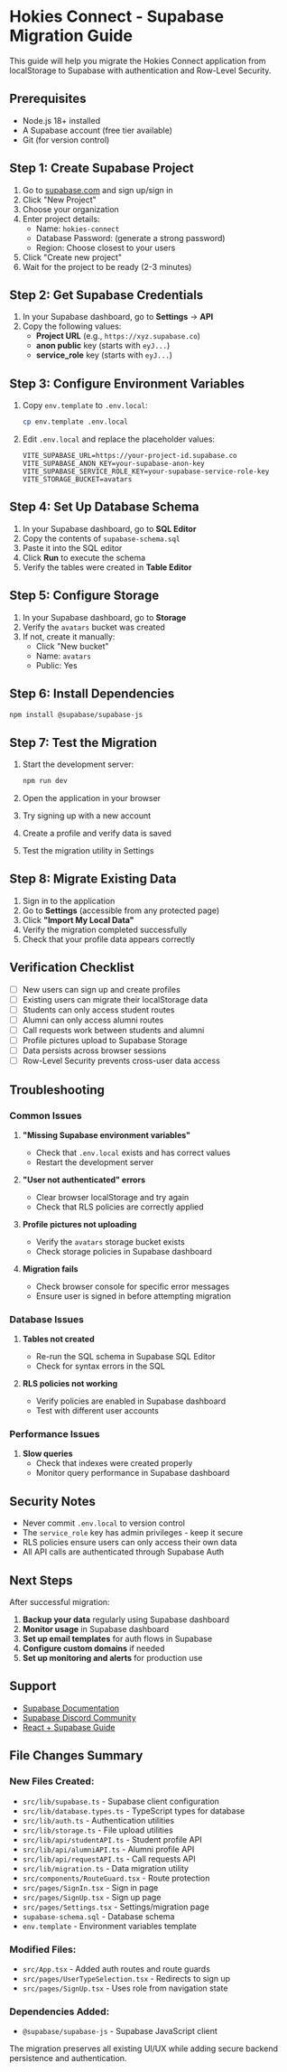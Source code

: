 # Hokies Connect - Supabase Migration Guide

This guide will help you migrate the Hokies Connect application from localStorage to Supabase with authentication and Row-Level Security.

## Prerequisites

- Node.js 18+ installed
- A Supabase account (free tier available)
- Git (for version control)

## Step 1: Create Supabase Project

1. Go to [supabase.com](https://supabase.com) and sign up/sign in
2. Click "New Project"
3. Choose your organization
4. Enter project details:
   - Name: `hokies-connect`
   - Database Password: (generate a strong password)
   - Region: Choose closest to your users
5. Click "Create new project"
6. Wait for the project to be ready (2-3 minutes)

## Step 2: Get Supabase Credentials

1. In your Supabase dashboard, go to **Settings** → **API**
2. Copy the following values:
   - **Project URL** (e.g., `https://xyz.supabase.co`)
   - **anon public** key (starts with `eyJ...`)
   - **service_role** key (starts with `eyJ...`)

## Step 3: Configure Environment Variables

1. Copy `env.template` to `.env.local`:
   ```bash
   cp env.template .env.local
   ```

2. Edit `.env.local` and replace the placeholder values:
   ```env
   VITE_SUPABASE_URL=https://your-project-id.supabase.co
   VITE_SUPABASE_ANON_KEY=your-supabase-anon-key
   VITE_SUPABASE_SERVICE_ROLE_KEY=your-supabase-service-role-key
   VITE_STORAGE_BUCKET=avatars
   ```

## Step 4: Set Up Database Schema

1. In your Supabase dashboard, go to **SQL Editor**
2. Copy the contents of `supabase-schema.sql`
3. Paste it into the SQL editor
4. Click **Run** to execute the schema
5. Verify the tables were created in **Table Editor**

## Step 5: Configure Storage

1. In your Supabase dashboard, go to **Storage**
2. Verify the `avatars` bucket was created
3. If not, create it manually:
   - Click "New bucket"
   - Name: `avatars`
   - Public: Yes

## Step 6: Install Dependencies

```bash
npm install @supabase/supabase-js
```

## Step 7: Test the Migration

1. Start the development server:
   ```bash
   npm run dev
   ```

2. Open the application in your browser
3. Try signing up with a new account
4. Create a profile and verify data is saved
5. Test the migration utility in Settings

## Step 8: Migrate Existing Data

1. Sign in to the application
2. Go to **Settings** (accessible from any protected page)
3. Click **"Import My Local Data"**
4. Verify the migration completed successfully
5. Check that your profile data appears correctly

## Verification Checklist

- [ ] New users can sign up and create profiles
- [ ] Existing users can migrate their localStorage data
- [ ] Students can only access student routes
- [ ] Alumni can only access alumni routes
- [ ] Call requests work between students and alumni
- [ ] Profile pictures upload to Supabase Storage
- [ ] Data persists across browser sessions
- [ ] Row-Level Security prevents cross-user data access

## Troubleshooting

### Common Issues

1. **"Missing Supabase environment variables"**
   - Check that `.env.local` exists and has correct values
   - Restart the development server

2. **"User not authenticated" errors**
   - Clear browser localStorage and try again
   - Check that RLS policies are correctly applied

3. **Profile pictures not uploading**
   - Verify the `avatars` storage bucket exists
   - Check storage policies in Supabase dashboard

4. **Migration fails**
   - Check browser console for specific error messages
   - Ensure user is signed in before attempting migration

### Database Issues

1. **Tables not created**
   - Re-run the SQL schema in Supabase SQL Editor
   - Check for syntax errors in the SQL

2. **RLS policies not working**
   - Verify policies are enabled in Supabase dashboard
   - Test with different user accounts

### Performance Issues

1. **Slow queries**
   - Check that indexes were created properly
   - Monitor query performance in Supabase dashboard

## Security Notes

- Never commit `.env.local` to version control
- The `service_role` key has admin privileges - keep it secure
- RLS policies ensure users can only access their own data
- All API calls are authenticated through Supabase Auth

## Next Steps

After successful migration:

1. **Backup your data** regularly using Supabase dashboard
2. **Monitor usage** in Supabase dashboard
3. **Set up email templates** for auth flows in Supabase
4. **Configure custom domains** if needed
5. **Set up monitoring and alerts** for production use

## Support

- [Supabase Documentation](https://supabase.com/docs)
- [Supabase Discord Community](https://discord.supabase.com)
- [React + Supabase Guide](https://supabase.com/docs/guides/getting-started/quickstarts/reactjs)

## File Changes Summary

### New Files Created:
- `src/lib/supabase.ts` - Supabase client configuration
- `src/lib/database.types.ts` - TypeScript types for database
- `src/lib/auth.ts` - Authentication utilities
- `src/lib/storage.ts` - File upload utilities
- `src/lib/api/studentAPI.ts` - Student profile API
- `src/lib/api/alumniAPI.ts` - Alumni profile API
- `src/lib/api/requestAPI.ts` - Call requests API
- `src/lib/migration.ts` - Data migration utility
- `src/components/RouteGuard.tsx` - Route protection
- `src/pages/SignIn.tsx` - Sign in page
- `src/pages/SignUp.tsx` - Sign up page
- `src/pages/Settings.tsx` - Settings/migration page
- `supabase-schema.sql` - Database schema
- `env.template` - Environment variables template

### Modified Files:
- `src/App.tsx` - Added auth routes and route guards
- `src/pages/UserTypeSelection.tsx` - Redirects to sign up
- `src/pages/SignUp.tsx` - Uses role from navigation state

### Dependencies Added:
- `@supabase/supabase-js` - Supabase JavaScript client

The migration preserves all existing UI/UX while adding secure backend persistence and authentication.
